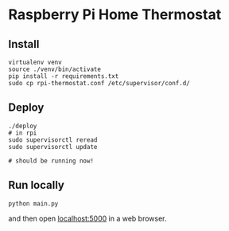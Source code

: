 # Raspberry Pi Home Thermostat

Install
---

```
virtualenv venv
source ./venv/bin/activate
pip install -r requirements.txt
sudo cp rpi-thermostat.conf /etc/supervisor/conf.d/
```

Deploy
---
```
./deploy
# in rpi
sudo supervisorctl reread
sudo supervisorctl update

# should be running now!
```

Run locally
---
```
python main.py

```

and then open [localhost:5000](localhost:5000) in a web browser.


